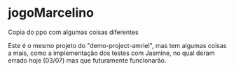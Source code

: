 # jogoMarcelino
Copia do ppo com algumas coisas diferentes

Este é o mesmo projeto do "demo-project-amriel", mas tem algumas coisas a mais, como a implementação dos testes com Jasmine, no qual deram
errado hoje (03/07) mas que futuramente funcionarão.
